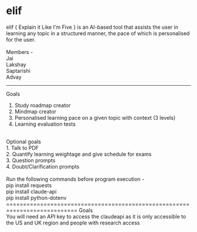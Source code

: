 # elif

elif { Explain it Like I'm Five } is an AI-based tool that assists the user in learning any topic in a structured manner, the pace of which is personalised for the user. <br />
<br />
Members - <br />
Jai <br />
Lakshay <br />
Saptarishi <br />
Advay <br />

---------------------------------------------------------------------

Goals <br />
  1. Study roadmap creator <br />
  2. Mindmap creator <br />
  3. Personalised learning pace on a given topic with context (3 levels) <br />
  4. Learning evaluation tests <br />
<br />
Optional goals <br />
  1. Talk to PDF <br />
  2. Quantify learning weightage and give schedule for exams <br />
  3. Question prompts <br />
  4. Doubt/Clarification prompts <br />
 <br/>
Run the following commands before program execution -<br />
pip install requests <br />
pip install claude-api <br />
pip install python-dotenv <br />
===========================================================================
Goals <br />
You will need an API key to access the claudeapi as it is only accessible to the US and UK region and people with research access
